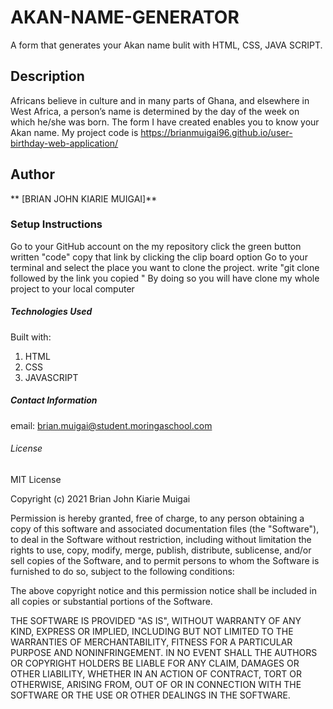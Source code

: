 # AKAN-NAME-GENERATOR

A form that generates your Akan name bulit with HTML, CSS, JAVA SCRIPT.



## Description
 Africans believe in culture and in many parts of Ghana, and elsewhere in West Africa, a person’s name is determined by the day of the week on which he/she was born. The form I have created enables you to know your Akan name.
 My project code is https://brianmuigai96.github.io/user-birthday-web-application/

 ## Author
 ** [BRIAN JOHN KIARIE MUIGAI]**

 ### Setup Instructions
 Go to your GitHub account
 on the my  repository click the green button written "code"
 copy that link by clicking the clip board option
 Go to your terminal and select the place you want to clone the project. write "git clone followed by the link you copied "
 By doing so you will have clone my whole project to your local computer

##### Technologies Used

Built with:
1. HTML
2. CSS
3. JAVASCRIPT


##### Contact Information

email: brian.muigai@student.moringaschool.com

###### License
MIT License

Copyright (c) 2021 Brian John Kiarie Muigai

Permission is hereby granted, free of charge, to any person obtaining a copy
of this software and associated documentation files (the "Software"), to deal
in the Software without restriction, including without limitation the rights
to use, copy, modify, merge, publish, distribute, sublicense, and/or sell
copies of the Software, and to permit persons to whom the Software is
furnished to do so, subject to the following conditions:

The above copyright notice and this permission notice shall be included in all
copies or substantial portions of the Software.

THE SOFTWARE IS PROVIDED "AS IS", WITHOUT WARRANTY OF ANY KIND, EXPRESS OR
IMPLIED, INCLUDING BUT NOT LIMITED TO THE WARRANTIES OF MERCHANTABILITY,
FITNESS FOR A PARTICULAR PURPOSE AND NONINFRINGEMENT. IN NO EVENT SHALL THE
AUTHORS OR COPYRIGHT HOLDERS BE LIABLE FOR ANY CLAIM, DAMAGES OR OTHER
LIABILITY, WHETHER IN AN ACTION OF CONTRACT, TORT OR OTHERWISE, ARISING FROM,
OUT OF OR IN CONNECTION WITH THE SOFTWARE OR THE USE OR OTHER DEALINGS IN THE
SOFTWARE.
